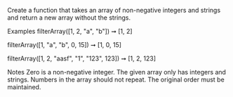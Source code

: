 Create a function that takes an array of non-negative integers and strings and return a new array without the strings.

Examples
filterArray([1, 2, "a", "b"]) ➞ [1, 2]

filterArray([1, "a", "b", 0, 15]) ➞ [1, 0, 15]

filterArray([1, 2, "aasf", "1", "123", 123]) ➞ [1, 2, 123]

Notes
Zero is a non-negative integer.
The given array only has integers and strings.
Numbers in the array should not repeat.
The original order must be maintained.